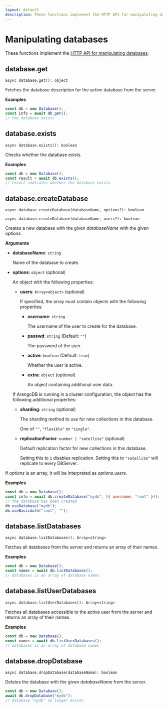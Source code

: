 ```yaml
---
layout: default
description: These functions implement the HTTP API for manipulating databases
---
```

# Manipulating databases

These functions implement the
[HTTP API for manipulating databases](../http/database.html).

## database.get

`async database.get(): object`

Fetches the database description for the active database from the server.

**Examples**

```js
const db = new Database();
const info = await db.get();
// the database exists
```

## database.exists

`async database.exists(): boolean`

Checks whether the database exists.

**Examples**

```js
const db = new Database();
const result = await db.exists();
// result indicates whether the database exists
```

## database.createDatabase

`async database.createDatabase(databaseName, options?): boolean`

`async database.createDatabase(databaseName, users?): boolean`

Creates a new database with the given _databaseName_ with the given _options_.

**Arguments**

- **databaseName**: `string`

  Name of the database to create.

- **options**: `object` (optional)

  An object with the following properties:

  - **users**: `Array<object>` (optional)

    If specified, the array must contain objects with the following properties:

    - **username**: `string`

      The username of the user to create for the database.

    - **passwd**: `string` (Default: `""`)

      The password of the user.

    - **active**: `boolean` (Default: `true`)

      Whether the user is active.

    - **extra**: `object` (optional)

      An object containing additional user data.

  If ArangoDB is running in a cluster configuration, the object has the
  following additional properties:

  - **sharding**: `string` (optional)

    The sharding method to use for new collections in this database.

    One of `""`, `"flexible"` or `"single"`.

  - **replicationFactor**: `number | "satellite"` (optional)

    Default replication factor for new collections in this database.

    Setting this to `1` disables replication. Setting this to `"satellite"`
    will replicate to every DBServer.

If _options_ is an array, it will be interpreted as _options.users_.

**Examples**

```js
const db = new Database();
const info = await db.createDatabase("mydb", [{ username: "root" }]);
// the database has been created
db.useDatabase("mydb");
db.useBasicAuth("root", "");
```

## database.listDatabases

`async database.listDatabases(): Array<string>`

Fetches all databases from the server and returns an array of their names.

**Examples**

```js
const db = new Database();
const names = await db.listDatabases();
// databases is an array of database names
```

## database.listUserDatabases

`async database.listUserDatabases(): Array<string>`

Fetches all databases accessible to the active user from the server and returns
an array of their names.

**Examples**

```js
const db = new Database();
const names = await db.listUserDatabases();
// databases is an array of database names
```

## database.dropDatabase

`async database.dropDatabase(databaseName): boolean`

Deletes the database with the given _databaseName_ from the server.

```js
const db = new Database();
await db.dropDatabase("mydb");
// database "mydb" no longer exists
```
